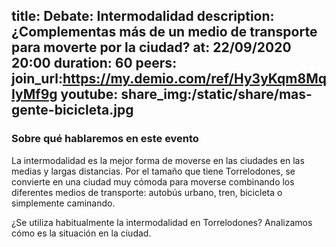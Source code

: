 title: Debate: Intermodalidad
description: ¿Complementas más de un medio de transporte para moverte por la ciudad?
at: 22/09/2020 20:00
duration: 60
peers: 
join_url:https://my.demio.com/ref/Hy3yKqm8MqIyMf9g
youtube:
share_img:/static/share/mas-gente-bicicleta.jpg
----
### Sobre qué hablaremos en este evento

La intermodalidad es la mejor forma de moverse en las ciudades en las medias y largas distancias. Por el tamaño que tiene Torrelodones, se convierte en una ciudad muy cómoda para moverse combinando los diferentes medios de transporte: autobús urbano, tren, bicicleta o simplemente caminando.

¿Se utiliza habitualmente la intermodalidad en Torrelodones? Analizamos cómo es la situación en la ciudad.
